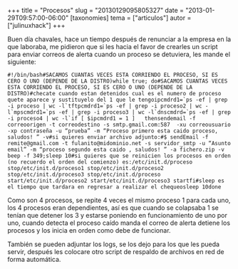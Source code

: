+++
title = "Procesos"
slug = "20130129095805327"
date = "2013-01-29T09:57:00-06:00"
[taxonomies]
tema = ["articulos"]
autor = ["julinuxhack"]
+++

Buen día chavales, hace un tiempo después de renunciar a la empresa en
la que laboraba, me pidieron que si les hacia el favor de crearles un
script para enviar correos de alerta cuando un proceso se detuviera, les
mande el siguiente:

<!-- more -->
    #!/bin/bash#SACAMOS CUANTAS VECES ESTA CORRIENDO EL PROCESO, SI ES CERO O UNO (DEPENDE DE LA DISTRO)while true; do#SACAMOS CUANTAS VECES ESTA CORRIENDO EL PROCESO, SI ES CERO O UNO (DEPENDE DE LA DISTRO)#checate cuando estan detenidos cual es el numero de proceso quete aparece y sustituyelo del 1 que le tengoipcmdrd1=`ps -ef | grep -i proceso | wc -l`tftpcmdrd1=`ps -ef | grep -i proceso2 | wc -l`mpscmdrd1=`ps -ef | grep -i proceso3 | wc -l`dnscmdrd=`ps -ef | grep -i proceso4 | wc -l`if [ $ipcmdrd1 = 1 ]   thensendemail -f correoorigen -t correodestino -s smtp.gmail.com:587  -xu correousuario -xp contraseña -u “prueba” -m “Proceso primero esta caido proceso, saludos! ” -v#si quieres enviar archivo adjunto:#$ sendEmail -f remite@gmail.com -t fulanito@midominio.net -s servidor_smtp -u “Asunto email” -m “proceso segundo esta caido , saludos! ” -a fichero.zip -v beep -f 349;sleep 10#si quieres que se reinicien los procesos en orden (no recuerdo el orden del comienzo) es:/etc/init.d/proceso stop/etc/init.d/proceso1 stop/etc/init.d/proceso2 stop/etc/init.d/proceso3 stop/etc/init.d/proceso start/etc/init.d/proceso2 start/etc/init.d/proceso3 startfi#sleep es el tiempo que tardara en regresar a realizar el chequeosleep 10done

Como son 4 procesos, se repite 4 veces el mismo proceso 1 para cada uno,
los 4 procesos eran dependientes, así es que cuando se colapsaba 1 se
tenían que detener los 3 y estarse poniendo en funcionamiento de uno por
uno, cuando detecta el proceso caído manda el correo de alerta detiene
los procesos y los inicia en orden como debe de funcionar.

También se pueden adjuntar los logs, se los dejo para los que les pueda
servir, después les colocare otro script de respaldo de archivos en red
de forma automática.
